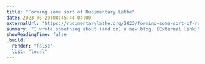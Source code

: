 ```yaml
---
title: "Forming some sort of Rudimentary Lathe"
date: 2023-06-20T08:45:44-04:00
externalUrl: "https://rudimentarylathe.org/2023/forming-some-sort-of-rudimentary-lathe/"
summary: "I wrote something about (and on) a new blog. (External link)"
showReadingTime: false
_build:
  render: "false"
  list: "local"
---
```


